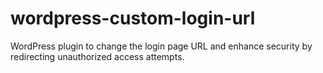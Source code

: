 # wordpress-custom-login-url
WordPress plugin to change the login page URL and enhance security by redirecting unauthorized access attempts.
